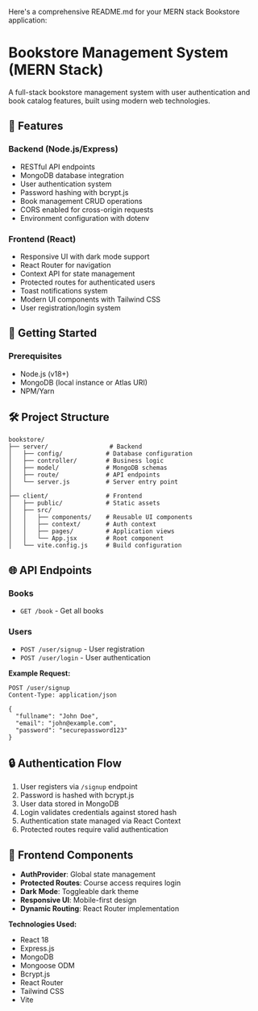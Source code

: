 Here's a comprehensive README.md for your MERN stack Bookstore application:

# Bookstore Management System (MERN Stack)


A full-stack bookstore management system with user authentication and book catalog features, built using modern web technologies.

## 🌟 Features

### Backend (Node.js/Express)
- RESTful API endpoints
- MongoDB database integration
- User authentication system
- Password hashing with bcrypt.js
- Book management CRUD operations
- CORS enabled for cross-origin requests
- Environment configuration with dotenv

### Frontend (React)
- Responsive UI with dark mode support
- React Router for navigation
- Context API for state management
- Protected routes for authenticated users
- Toast notifications system
- Modern UI components with Tailwind CSS
- User registration/login system

## 🚀 Getting Started

### Prerequisites
- Node.js (v18+)
- MongoDB (local instance or Atlas URI)
- NPM/Yarn



## 🛠️ Project Structure

```
bookstore/
├── server/                 # Backend
│   ├── config/            # Database configuration
│   ├── controller/        # Business logic
│   ├── model/             # MongoDB schemas
│   ├── route/             # API endpoints
│   └── server.js          # Server entry point
│
├── client/                # Frontend
│   ├── public/            # Static assets
│   ├── src/               
│   │   ├── components/    # Reusable UI components
│   │   ├── context/       # Auth context
│   │   ├── pages/         # Application views
│   │   └── App.jsx        # Root component
│   └── vite.config.js     # Build configuration
```

## 🌐 API Endpoints

### Books
- `GET /book` - Get all books

### Users
- `POST /user/signup` - User registration
- `POST /user/login` - User authentication

**Example Request:**
```http
POST /user/signup
Content-Type: application/json

{
  "fullname": "John Doe",
  "email": "john@example.com",
  "password": "securepassword123"
}
```

## 🔒 Authentication Flow
1. User registers via `/signup` endpoint
2. Password is hashed with bcrypt.js
3. User data stored in MongoDB
4. Login validates credentials against stored hash
5. Authentication state managed via React Context
6. Protected routes require valid authentication

## 🎨 Frontend Components
- **AuthProvider**: Global state management
- **Protected Routes**: Course access requires login
- **Dark Mode**: Toggleable dark theme
- **Responsive UI**: Mobile-first design
- **Dynamic Routing**: React Router implementation



**Technologies Used:**
- React 18
- Express.js
- MongoDB
- Mongoose ODM
- Bcrypt.js
- React Router
- Tailwind CSS
- Vite

